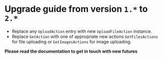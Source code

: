 # Upgrade guide from version `1.*` to `2.*`

- Replace any `UploadAction` entry with new `UploadFileAction` instance.
- Replace `GetAction` with one of appropriate new actions `GetFilesActions` for file uploading or `GetImagesActions` for image uploading.

**Please read the documentation to get in touch with new futures**
